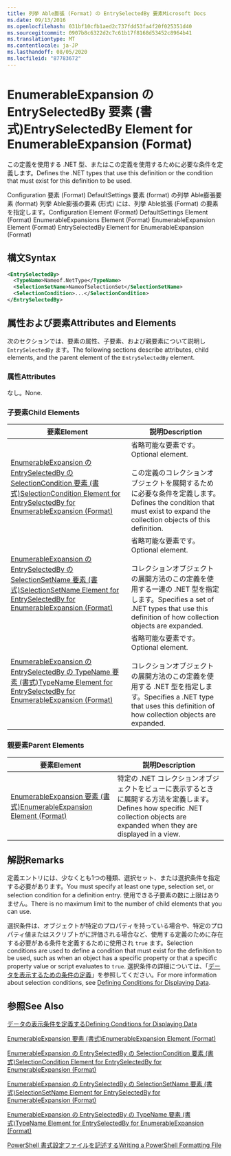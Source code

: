 ```yaml
---
title: 列挙 Able膨張 (Format) の EntrySelectedBy 要素Microsoft Docs
ms.date: 09/13/2016
ms.openlocfilehash: 031bf10cfb1aed2c737fdd53fa4f20f025351d40
ms.sourcegitcommit: 0907b8c6322d2c7c61b17f8168d53452c8964b41
ms.translationtype: MT
ms.contentlocale: ja-JP
ms.lasthandoff: 08/05/2020
ms.locfileid: "87783672"
---
```

# <a name="entryselectedby-element-for-enumerableexpansion-format"></a><span data-ttu-id="26266-102">EnumerableExpansion の EntrySelectedBy 要素 (書式)</span><span class="sxs-lookup"><span data-stu-id="26266-102">EntrySelectedBy Element for EnumerableExpansion (Format)</span></span>

<span data-ttu-id="26266-103">この定義を使用する .NET 型、またはこの定義を使用するために必要な条件を定義します。</span><span class="sxs-lookup"><span data-stu-id="26266-103">Defines the .NET types that use this definition or the condition that must exist for this definition to be used.</span></span>

<span data-ttu-id="26266-104">Configuration 要素 (Format) DefaultSettings 要素 (format) の列挙 Able膨張要素 (format) 列挙 Able膨張の要素 (形式) には、列挙 Able拡張 (Format) の要素を指定します。</span><span class="sxs-lookup"><span data-stu-id="26266-104">Configuration Element (Format) DefaultSettings Element (Format) EnumerableExpansions Element (Format) EnumerableExpansion Element (Format) EntrySelectedBy Element for EnumerableExpansion (Format)</span></span>

## <a name="syntax"></a><span data-ttu-id="26266-105">構文</span><span class="sxs-lookup"><span data-stu-id="26266-105">Syntax</span></span>

```xml
<EntrySelectedBy>
  <TypeName>Nameof.NetType</TypeName>
  <SelectionSetName>NameofSelectionSet</SelectionSetName>
  <SelectionCondition>...</SelectionCondition>
</EntrySelectedBy>
```

## <a name="attributes-and-elements"></a><span data-ttu-id="26266-106">属性および要素</span><span class="sxs-lookup"><span data-stu-id="26266-106">Attributes and Elements</span></span>

<span data-ttu-id="26266-107">次のセクションでは、要素の属性、子要素、および親要素について説明し `EntrySelectedBy` ます。</span><span class="sxs-lookup"><span data-stu-id="26266-107">The following sections describe attributes, child elements, and the parent element of the `EntrySelectedBy` element.</span></span>

### <a name="attributes"></a><span data-ttu-id="26266-108">属性</span><span class="sxs-lookup"><span data-stu-id="26266-108">Attributes</span></span>

<span data-ttu-id="26266-109">なし。</span><span class="sxs-lookup"><span data-stu-id="26266-109">None.</span></span>

### <a name="child-elements"></a><span data-ttu-id="26266-110">子要素</span><span class="sxs-lookup"><span data-stu-id="26266-110">Child Elements</span></span>

|<span data-ttu-id="26266-111">要素</span><span class="sxs-lookup"><span data-stu-id="26266-111">Element</span></span>|<span data-ttu-id="26266-112">説明</span><span class="sxs-lookup"><span data-stu-id="26266-112">Description</span></span>|
|-------------|-----------------|
|[<span data-ttu-id="26266-113">EnumerableExpansion の EntrySelectedBy の SelectionCondition 要素 (書式)</span><span class="sxs-lookup"><span data-stu-id="26266-113">SelectionCondition Element for EntrySelectedBy for EnumerableExpansion (Format)</span></span>](./selectioncondition-element-for-entryselectedby-for-enumerableexpansion-format.md)|<span data-ttu-id="26266-114">省略可能な要素です。</span><span class="sxs-lookup"><span data-stu-id="26266-114">Optional element.</span></span><br /><br /> <span data-ttu-id="26266-115">この定義のコレクションオブジェクトを展開するために必要な条件を定義します。</span><span class="sxs-lookup"><span data-stu-id="26266-115">Defines the condition that must exist to expand the collection objects of this definition.</span></span>|
|[<span data-ttu-id="26266-116">EnumerableExpansion の EntrySelectedBy の SelectionSetName 要素 (書式)</span><span class="sxs-lookup"><span data-stu-id="26266-116">SelectionSetName Element for EntrySelectedBy for EnumerableExpansion (Format)</span></span>](./selectionsetname-element-for-entryselectedby-for-enumerableexpansion-format.md)|<span data-ttu-id="26266-117">省略可能な要素です。</span><span class="sxs-lookup"><span data-stu-id="26266-117">Optional element.</span></span><br /><br /> <span data-ttu-id="26266-118">コレクションオブジェクトの展開方法のこの定義を使用する一連の .NET 型を指定します。</span><span class="sxs-lookup"><span data-stu-id="26266-118">Specifies a set of .NET types that use this definition of how collection objects are expanded.</span></span>|
|[<span data-ttu-id="26266-119">EnumerableExpansion の EntrySelectedBy の TypeName 要素 (書式)</span><span class="sxs-lookup"><span data-stu-id="26266-119">TypeName Element for EntrySelectedBy for EnumerableExpansion (Format)</span></span>](./typename-element-for-entryselectedby-for-enumerableexpansion-format.md)|<span data-ttu-id="26266-120">省略可能な要素です。</span><span class="sxs-lookup"><span data-stu-id="26266-120">Optional element.</span></span><br /><br /> <span data-ttu-id="26266-121">コレクションオブジェクトの展開方法のこの定義を使用する .NET 型を指定します。</span><span class="sxs-lookup"><span data-stu-id="26266-121">Specifies a .NET type that uses this definition of how collection objects are expanded.</span></span>|

### <a name="parent-elements"></a><span data-ttu-id="26266-122">親要素</span><span class="sxs-lookup"><span data-stu-id="26266-122">Parent Elements</span></span>

|<span data-ttu-id="26266-123">要素</span><span class="sxs-lookup"><span data-stu-id="26266-123">Element</span></span>|<span data-ttu-id="26266-124">説明</span><span class="sxs-lookup"><span data-stu-id="26266-124">Description</span></span>|
|-------------|-----------------|
|[<span data-ttu-id="26266-125">EnumerableExpansion 要素 (書式)</span><span class="sxs-lookup"><span data-stu-id="26266-125">EnumerableExpansion Element (Format)</span></span>](./enumerableexpansion-element-format.md)|<span data-ttu-id="26266-126">特定の .NET コレクションオブジェクトをビューに表示するときに展開する方法を定義します。</span><span class="sxs-lookup"><span data-stu-id="26266-126">Defines how specific .NET collection objects are expanded when they are displayed in a view.</span></span>|

## <a name="remarks"></a><span data-ttu-id="26266-127">解説</span><span class="sxs-lookup"><span data-stu-id="26266-127">Remarks</span></span>

<span data-ttu-id="26266-128">定義エントリには、少なくとも1つの種類、選択セット、または選択条件を指定する必要があります。</span><span class="sxs-lookup"><span data-stu-id="26266-128">You must specify at least one type, selection set, or selection condition for a definition entry.</span></span> <span data-ttu-id="26266-129">使用できる子要素の数に上限はありません。</span><span class="sxs-lookup"><span data-stu-id="26266-129">There is no maximum limit to the number of child elements that you can use.</span></span>

<span data-ttu-id="26266-130">選択条件は、オブジェクトが特定のプロパティを持っている場合や、特定のプロパティ値またはスクリプトがに評価される場合など、使用する定義のために存在する必要がある条件を定義するために使用され `true` ます。</span><span class="sxs-lookup"><span data-stu-id="26266-130">Selection conditions are used to define a condition that must exist for the definition to be used, such as when an object has a specific property or that a specific property value or script evaluates to `true`.</span></span> <span data-ttu-id="26266-131">選択条件の詳細については、「[データを表示するための条件の定義](./defining-conditions-for-displaying-data.md)」を参照してください。</span><span class="sxs-lookup"><span data-stu-id="26266-131">For more information about selection conditions, see [Defining Conditions for Displaying Data](./defining-conditions-for-displaying-data.md).</span></span>

## <a name="see-also"></a><span data-ttu-id="26266-132">参照</span><span class="sxs-lookup"><span data-stu-id="26266-132">See Also</span></span>

[<span data-ttu-id="26266-133">データの表示条件を定義する</span><span class="sxs-lookup"><span data-stu-id="26266-133">Defining Conditions for Displaying Data</span></span>](./defining-conditions-for-displaying-data.md)

[<span data-ttu-id="26266-134">EnumerableExpansion 要素 (書式)</span><span class="sxs-lookup"><span data-stu-id="26266-134">EnumerableExpansion Element (Format)</span></span>](./enumerableexpansion-element-format.md)

[<span data-ttu-id="26266-135">EnumerableExpansion の EntrySelectedBy の SelectionCondition 要素 (書式)</span><span class="sxs-lookup"><span data-stu-id="26266-135">SelectionCondition Element for EntrySelectedBy for EnumerableExpansion (Format)</span></span>](./selectioncondition-element-for-entryselectedby-for-enumerableexpansion-format.md)

[<span data-ttu-id="26266-136">EnumerableExpansion の EntrySelectedBy の SelectionSetName 要素 (書式)</span><span class="sxs-lookup"><span data-stu-id="26266-136">SelectionSetName Element for EntrySelectedBy for EnumerableExpansion (Format)</span></span>](./selectionsetname-element-for-entryselectedby-for-enumerableexpansion-format.md)

[<span data-ttu-id="26266-137">EnumerableExpansion の EntrySelectedBy の TypeName 要素 (書式)</span><span class="sxs-lookup"><span data-stu-id="26266-137">TypeName Element for EntrySelectedBy for EnumerableExpansion (Format)</span></span>](./typename-element-for-entryselectedby-for-enumerableexpansion-format.md)

[<span data-ttu-id="26266-138">PowerShell 書式設定ファイルを記述する</span><span class="sxs-lookup"><span data-stu-id="26266-138">Writing a PowerShell Formatting File</span></span>](./writing-a-powershell-formatting-file.md)
